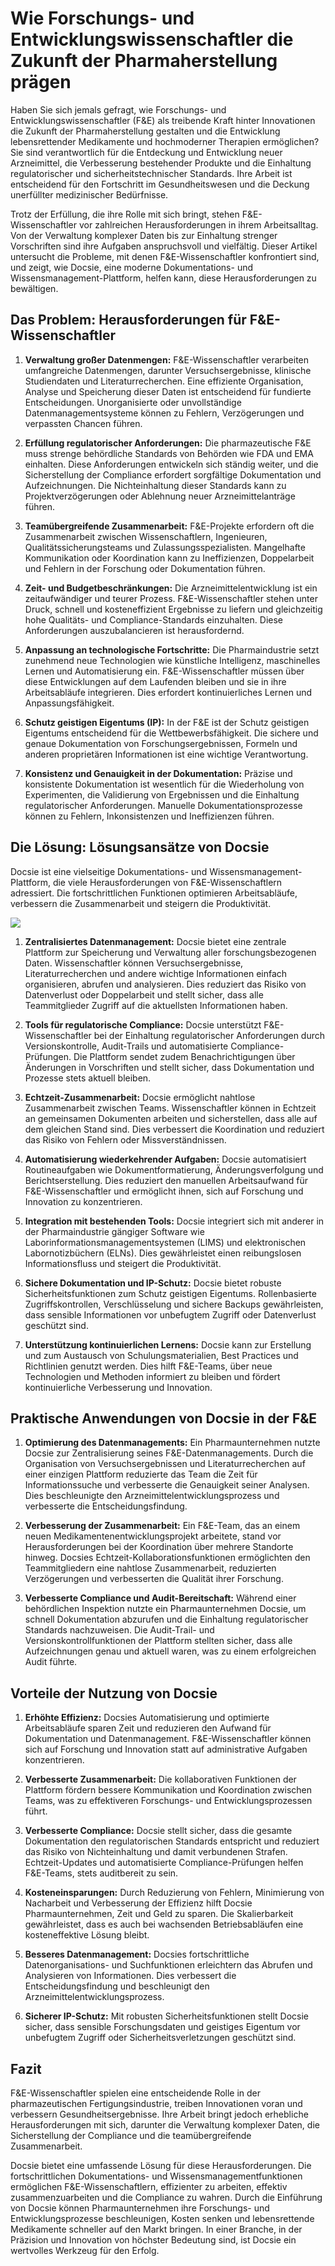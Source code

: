 # Wie Forschungs- und Entwicklungswissenschaftler die Zukunft der Pharmaherstellung prägen

Haben Sie sich jemals gefragt, wie Forschungs- und Entwicklungswissenschaftler (F&E) als treibende Kraft hinter Innovationen die Zukunft der Pharmaherstellung gestalten und die Entwicklung lebensrettender Medikamente und hochmoderner Therapien ermöglichen? Sie sind verantwortlich für die Entdeckung und Entwicklung neuer Arzneimittel, die Verbesserung bestehender Produkte und die Einhaltung regulatorischer und sicherheitstechnischer Standards. Ihre Arbeit ist entscheidend für den Fortschritt im Gesundheitswesen und die Deckung unerfüllter medizinischer Bedürfnisse.

Trotz der Erfüllung, die ihre Rolle mit sich bringt, stehen F&E-Wissenschaftler vor zahlreichen Herausforderungen in ihrem Arbeitsalltag. Von der Verwaltung komplexer Daten bis zur Einhaltung strenger Vorschriften sind ihre Aufgaben anspruchsvoll und vielfältig. Dieser Artikel untersucht die Probleme, mit denen F&E-Wissenschaftler konfrontiert sind, und zeigt, wie Docsie, eine moderne Dokumentations- und Wissensmanagement-Plattform, helfen kann, diese Herausforderungen zu bewältigen.

## Das Problem: Herausforderungen für F&E-Wissenschaftler

1. **Verwaltung großer Datenmengen:** F&E-Wissenschaftler verarbeiten umfangreiche Datenmengen, darunter Versuchsergebnisse, klinische Studiendaten und Literaturrecherchen. Eine effiziente Organisation, Analyse und Speicherung dieser Daten ist entscheidend für fundierte Entscheidungen. Unorganisierte oder unvollständige Datenmanagementsysteme können zu Fehlern, Verzögerungen und verpassten Chancen führen.

2. **Erfüllung regulatorischer Anforderungen:** Die pharmazeutische F&E muss strenge behördliche Standards von Behörden wie FDA und EMA einhalten. Diese Anforderungen entwickeln sich ständig weiter, und die Sicherstellung der Compliance erfordert sorgfältige Dokumentation und Aufzeichnungen. Die Nichteinhaltung dieser Standards kann zu Projektverzögerungen oder Ablehnung neuer Arzneimittelanträge führen.

3. **Teamübergreifende Zusammenarbeit:** F&E-Projekte erfordern oft die Zusammenarbeit zwischen Wissenschaftlern, Ingenieuren, Qualitätssicherungsteams und Zulassungsspezialisten. Mangelhafte Kommunikation oder Koordination kann zu Ineffizienzen, Doppelarbeit und Fehlern in der Forschung oder Dokumentation führen.

4. **Zeit- und Budgetbeschränkungen:** Die Arzneimittelentwicklung ist ein zeitaufwändiger und teurer Prozess. F&E-Wissenschaftler stehen unter Druck, schnell und kosteneffizient Ergebnisse zu liefern und gleichzeitig hohe Qualitäts- und Compliance-Standards einzuhalten. Diese Anforderungen auszubalancieren ist herausfordernd.

5. **Anpassung an technologische Fortschritte:** Die Pharmaindustrie setzt zunehmend neue Technologien wie künstliche Intelligenz, maschinelles Lernen und Automatisierung ein. F&E-Wissenschaftler müssen über diese Entwicklungen auf dem Laufenden bleiben und sie in ihre Arbeitsabläufe integrieren. Dies erfordert kontinuierliches Lernen und Anpassungsfähigkeit.

6. **Schutz geistigen Eigentums (IP):** In der F&E ist der Schutz geistigen Eigentums entscheidend für die Wettbewerbsfähigkeit. Die sichere und genaue Dokumentation von Forschungsergebnissen, Formeln und anderen proprietären Informationen ist eine wichtige Verantwortung.

7. **Konsistenz und Genauigkeit in der Dokumentation:** Präzise und konsistente Dokumentation ist wesentlich für die Wiederholung von Experimenten, die Validierung von Ergebnissen und die Einhaltung regulatorischer Anforderungen. Manuelle Dokumentationsprozesse können zu Fehlern, Inkonsistenzen und Ineffizienzen führen.

## Die Lösung: Lösungsansätze von Docsie

Docsie ist eine vielseitige Dokumentations- und Wissensmanagement-Plattform, die viele Herausforderungen von F&E-Wissenschaftlern adressiert. Die fortschrittlichen Funktionen optimieren Arbeitsabläufe, verbessern die Zusammenarbeit und steigern die Produktivität.

![](https://cdn.docsie.io/workspace_PxAvC1Uenuc7ad6H3/doc_XyRNLa5cwc5POC0vL/file_j9vL1vpgEng1iqGj4/research_and_development_rd_scientists_2_e28b449f-4199-eda6-983c-35d5828007e9.jpg)

1. **Zentralisiertes Datenmanagement:** Docsie bietet eine zentrale Plattform zur Speicherung und Verwaltung aller forschungsbezogenen Daten. Wissenschaftler können Versuchsergebnisse, Literaturrecherchen und andere wichtige Informationen einfach organisieren, abrufen und analysieren. Dies reduziert das Risiko von Datenverlust oder Doppelarbeit und stellt sicher, dass alle Teammitglieder Zugriff auf die aktuellsten Informationen haben.

2. **Tools für regulatorische Compliance:** Docsie unterstützt F&E-Wissenschaftler bei der Einhaltung regulatorischer Anforderungen durch Versionskontrolle, Audit-Trails und automatisierte Compliance-Prüfungen. Die Plattform sendet zudem Benachrichtigungen über Änderungen in Vorschriften und stellt sicher, dass Dokumentation und Prozesse stets aktuell bleiben.

3. **Echtzeit-Zusammenarbeit:** Docsie ermöglicht nahtlose Zusammenarbeit zwischen Teams. Wissenschaftler können in Echtzeit an gemeinsamen Dokumenten arbeiten und sicherstellen, dass alle auf dem gleichen Stand sind. Dies verbessert die Koordination und reduziert das Risiko von Fehlern oder Missverständnissen.

4. **Automatisierung wiederkehrender Aufgaben:** Docsie automatisiert Routineaufgaben wie Dokumentformatierung, Änderungsverfolgung und Berichtserstellung. Dies reduziert den manuellen Arbeitsaufwand für F&E-Wissenschaftler und ermöglicht ihnen, sich auf Forschung und Innovation zu konzentrieren.

5. **Integration mit bestehenden Tools:** Docsie integriert sich mit anderer in der Pharmaindustrie gängiger Software wie Laborinformationsmanagementsystemen (LIMS) und elektronischen Labornotizbüchern (ELNs). Dies gewährleistet einen reibungslosen Informationsfluss und steigert die Produktivität.

6. **Sichere Dokumentation und IP-Schutz:** Docsie bietet robuste Sicherheitsfunktionen zum Schutz geistigen Eigentums. Rollenbasierte Zugriffskontrollen, Verschlüsselung und sichere Backups gewährleisten, dass sensible Informationen vor unbefugtem Zugriff oder Datenverlust geschützt sind.

7. **Unterstützung kontinuierlichen Lernens:** Docsie kann zur Erstellung und zum Austausch von Schulungsmaterialien, Best Practices und Richtlinien genutzt werden. Dies hilft F&E-Teams, über neue Technologien und Methoden informiert zu bleiben und fördert kontinuierliche Verbesserung und Innovation.

## Praktische Anwendungen von Docsie in der F&E

1. **Optimierung des Datenmanagements:** Ein Pharmaunternehmen nutzte Docsie zur Zentralisierung seines F&E-Datenmanagements. Durch die Organisation von Versuchsergebnissen und Literaturrecherchen auf einer einzigen Plattform reduzierte das Team die Zeit für Informationssuche und verbesserte die Genauigkeit seiner Analysen. Dies beschleunigte den Arzneimittelentwicklungsprozess und verbesserte die Entscheidungsfindung.

2. **Verbesserung der Zusammenarbeit:** Ein F&E-Team, das an einem neuen Medikamentenentwicklungsprojekt arbeitete, stand vor Herausforderungen bei der Koordination über mehrere Standorte hinweg. Docsies Echtzeit-Kollaborationsfunktionen ermöglichten den Teammitgliedern eine nahtlose Zusammenarbeit, reduzierten Verzögerungen und verbesserten die Qualität ihrer Forschung.

3. **Verbesserte Compliance und Audit-Bereitschaft:** Während einer behördlichen Inspektion nutzte ein Pharmaunternehmen Docsie, um schnell Dokumentation abzurufen und die Einhaltung regulatorischer Standards nachzuweisen. Die Audit-Trail- und Versionskontrollfunktionen der Plattform stellten sicher, dass alle Aufzeichnungen genau und aktuell waren, was zu einem erfolgreichen Audit führte.

## Vorteile der Nutzung von Docsie

1. **Erhöhte Effizienz:** Docsies Automatisierung und optimierte Arbeitsabläufe sparen Zeit und reduzieren den Aufwand für Dokumentation und Datenmanagement. F&E-Wissenschaftler können sich auf Forschung und Innovation statt auf administrative Aufgaben konzentrieren.

2. **Verbesserte Zusammenarbeit:** Die kollaborativen Funktionen der Plattform fördern bessere Kommunikation und Koordination zwischen Teams, was zu effektiveren Forschungs- und Entwicklungsprozessen führt.

3. **Verbesserte Compliance:** Docsie stellt sicher, dass die gesamte Dokumentation den regulatorischen Standards entspricht und reduziert das Risiko von Nichteinhaltung und damit verbundenen Strafen. Echtzeit-Updates und automatisierte Compliance-Prüfungen helfen F&E-Teams, stets auditbereit zu sein.

4. **Kosteneinsparungen:** Durch Reduzierung von Fehlern, Minimierung von Nacharbeit und Verbesserung der Effizienz hilft Docsie Pharmaunternehmen, Zeit und Geld zu sparen. Die Skalierbarkeit gewährleistet, dass es auch bei wachsenden Betriebsabläufen eine kosteneffektive Lösung bleibt.

5. **Besseres Datenmanagement:** Docsies fortschrittliche Datenorganisations- und Suchfunktionen erleichtern das Abrufen und Analysieren von Informationen. Dies verbessert die Entscheidungsfindung und beschleunigt den Arzneimittelentwicklungsprozess.

6. **Sicherer IP-Schutz:** Mit robusten Sicherheitsfunktionen stellt Docsie sicher, dass sensible Forschungsdaten und geistiges Eigentum vor unbefugtem Zugriff oder Sicherheitsverletzungen geschützt sind.

## Fazit

F&E-Wissenschaftler spielen eine entscheidende Rolle in der pharmazeutischen Fertigungsindustrie, treiben Innovationen voran und verbessern Gesundheitsergebnisse. Ihre Arbeit bringt jedoch erhebliche Herausforderungen mit sich, darunter die Verwaltung komplexer Daten, die Sicherstellung der Compliance und die teamübergreifende Zusammenarbeit.

Docsie bietet eine umfassende Lösung für diese Herausforderungen. Die fortschrittlichen Dokumentations- und Wissensmanagementfunktionen ermöglichen F&E-Wissenschaftlern, effizienter zu arbeiten, effektiv zusammenzuarbeiten und die Compliance zu wahren. Durch die Einführung von Docsie können Pharmaunternehmen ihre Forschungs- und Entwicklungsprozesse beschleunigen, Kosten senken und lebensrettende Medikamente schneller auf den Markt bringen. In einer Branche, in der Präzision und Innovation von höchster Bedeutung sind, ist Docsie ein wertvolles Werkzeug für den Erfolg.